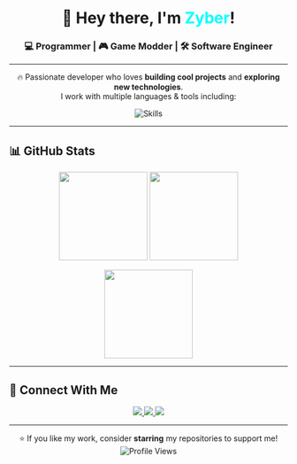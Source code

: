 <h1 align="center">👋 Hey there, I'm <span style="color:#00FFFF">Zyber</span>!</h1>
<h3 align="center">💻 Programmer | 🎮 Game Modder | 🛠️ Software Engineer</h3>

---

<p align="center">
  🔥 Passionate developer who loves <b>building cool projects</b> and <b>exploring new technologies</b>.  
  <br/>  
  I work with multiple languages & tools including:  
</p>

<p align="center">
  <img src="https://skillicons.dev/icons?i=cs,cpp,ts,py,html,css,js,nodejs,react,git,github,vscode&theme=dark" alt="Skills" />
</p>

---

## 📊 GitHub Stats

<p align="center">
  <img src="https://github-readme-stats.vercel.app/api?username=Zyber09&theme=tokyonight&show_icons=true&hide_border=true&count_private=true" height="160" />
  <img src="https://github-readme-streak-stats.herokuapp.com?user=Zyber09&theme=tokyonight&hide_border=true" height="160" />
</p>

<p align="center">
  <img src="https://github-readme-stats.vercel.app/api/top-langs/?username=Zyber09&theme=tokyonight&layout=compact&hide_border=true" height="160"/>
</p>

---

## 🔗 Connect With Me

<p align="center">
  <a href="https://github.com/Zyber09">
    <img src="https://img.shields.io/badge/GitHub-100000?style=for-the-badge&logo=github&logoColor=white"/>
  </a>
  <a href="https://www.youtube.com/@zyberrrr">
    <img src="https://img.shields.io/badge/YouTube-FF0000?style=for-the-badge&logo=youtube&logoColor=white"/>
  </a>
  <a href="https://discord.gg/WsDQwqCGGk">
    <img src="https://img.shields.io/badge/Discord-5865F2?style=for-the-badge&logo=discord&logoColor=white"/>
  </a>
</p>

---

<p align="center">
  ⭐ If you like my work, consider <b>starring</b> my repositories to support me!  
  <br/>  
  <img src="https://komarev.com/ghpvc/?username=Zyber09&style=flat-square&color=blue" alt="Profile Views" />
</p>
